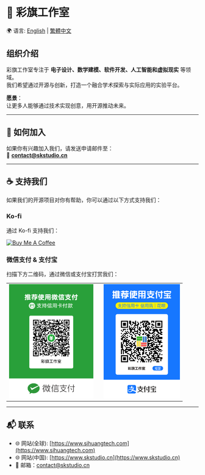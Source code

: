 # 🎉 彩旗工作室

🌍 语言: [English](./README.md) | [繁體中文](./README.zh-TW.md)

## 组织介绍
彩旗工作室专注于 **电子设计、数学建模、软件开发、人工智能和虚拟现实** 等领域。  
我们希望通过开源与创新，打造一个融合学术探索与实际应用的实验平台。  

**愿景**：  
让更多人能够通过技术实现创意，用开源推动未来。

---

## 🤝 如何加入
如果你有兴趣加入我们，请发送申请邮件至：  
📧 **contact@skstudio.cn**

---

## ☕ 支持我们
如果我们的开源项目对你有帮助，你可以通过以下方式支持我们：

### Ko-fi
通过 Ko-fi 支持我们：

<a href="https://ko-fi.com/Z8Z21M03Y5" target="_blank"><img src="https://ko-fi.com/img/githubbutton_sm.svg" alt="Buy Me A Coffee" ></a>

### 微信支付 & 支付宝
扫描下方二维码，通过微信或支付宝打赏我们：

<table border="0" cellpadding="0">
  <tr>
    <td style="text-align: center; padding-right: 20px;">
      <img src="../pictures/wechat-qrcode.png" alt="WeChat QR Code" height="300">
    </td>
    <td style="text-align: center;">
      <img src="../pictures/alipay-qrcode.png" alt="Alipay QR Code" height="300">
    </td>
  </tr>
</table>

---

## 📬 联系
- 🌐 网站(全球): [https://www.sihuangtech.com](https://www.sihuangtech.com) 
- 🌐 网站(中国): [https://www.skstudio.cn](https://www.skstudio.cn)
- 📧 邮箱：contact@skstudio.cn